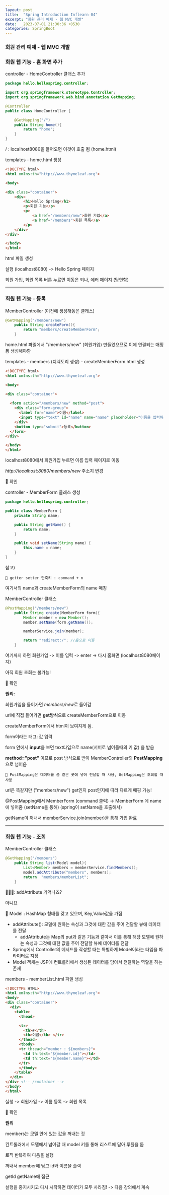 ```yaml
---
layout: post
title:  "Spring Introduction Inflearn 04"
excerpt: "회원 관리 예제 - 웹 MVC 개발"
date:   2023-07-01 21:30:36 +0530
categories: SpringBoot
---
```


### 회원 관리 예제 - 웹 MVC 개발

### 회원 웹 기능 - 홈 화면 추가

controller - HomeController 클래스 추가
```java
package hello.hellospring.controller;

import org.springframework.stereotype.Controller;
import org.springframework.web.bind.annotation.GetMapping;

@Controller
public class HomeController {

    @GetMapping("/")
    public String home(){
        return "home";
    }
}
```
/ : localhost8080을 들어오면 이것이 호출 됨 (home.html)

templates - home.html 생성
```html
<!DOCTYPE html>
<html xmlns:th="http://www.thymeleaf.org">

<body>

<div class="container">
    <div>
        <h1>Hello Spring</h1>
        <p>회원 기능</p>
        <p>
            <a href="/members/new">회원 가입</a>
            <a href="/members">회원 목록</a>
        </p>
    </div>
</div>

</body>
</html>
```
html 파일 생성

실행 (localhost8080) -> Hello Spring 페이지

회원 가입, 회원 목록 버튼 누르면 이동은 되나, 에러 페이지 (당연함)

***

### 회원 웹 기능 - 등록

MemberController (이전에 생성해놓은 클래스)

```java
@GetMapping("/members/new")
    public String createForm(){
        return "members/createMemberForm";
    }
```
home.html 파일에서 "/members/new" (회원가입) 만들었으므로 이에 연결되는 매핑 폼 생성해야함

templates - members (디렉토리 생성) - createMemberForm.html 생성

```html
<!DOCTYPE html>
<html xmlns:th="http://www.thymeleaf.org">

<body>

<div class="container">
  
  <form action="/members/new" method="post">
    <div class="form-group">
      <label for="name">이름</label>
      <input type="text" id="name" name="name" placeholder="이름을 입력하세요">
    </div>
    <button type="submit">등록</button>
  </form>
</div>

</body>
</html>
```

localhost8080에서 회원가입 누르면 이름 입력 페이지로 이동

*http://localhost:8080/members/new* 주소지 변경


📌 확인

controller - MemberForm 클래스 생성

```java
package hello.hellospring.controller;

public class MemberForm {
    private String name;

    public String getName() {
        return name;
    }

    public void setName(String name) {
        this.name = name;
    }
}
```
참고)
```
📎 getter setter 단축키 : command + n 
```

여기서의 name과 createMemberForm의 name 매칭

MemberController 클래스

```java
@PostMapping("/members/new")
    public String create(MemberForm form){
        Member member = new Member();
        member.setName(form.getName());

        memberService.join(member);

        return "redirect:/"; //홈으로 이동
    }
```

여기까지 하면 회원가입 -> 이름 입력 -> enter -> 다시 홈화면 (localhost8080페이지)

아직 회원 조회는 불가능!

📌 확인

**원리:**

회원가입을 들어가면 *members/new*로 들어감

url에 직접 들어가면 **get방식**으로 createMemberForm으로 이동

createMemberForm에서 html이 보여지게 됨.

form이라는 태그: 값 입력

form 안에서 **input**을 보면 text타입으로 name(서버로 넘어올때의 키 값) 을 받음

**method="post"** 이므로 post 방식으로 받아 MemberController의 **PostMapping**으로 넘어옴 

```
📎 PostMapping은 데이터를 폼 같은 곳에 넣어 전달할 때 사용, GetMapping은 조회할 때 사용
```
url은 똑같지만 ("members/new") get인지 post인지에 따라 다르게 매핑 가능!

@PostMapping에서 MemberForm (command 클릭) -> MemberForm 에 name에 넣어줌 (setName을 통해) (spring이 setName을 호출해서)

getName이 꺼내서 memberService.join(member)을 통해 가입 완료

***

### 회원 웹 기능 - 조회

MemberController 클래스

```java
@GetMapping("/members")
    public String list(Model model){
        List<Member> members = memberService.findMembers();
        model.addAttribute("members", members);
        return  "members/memberList";
    }
```
  

🧑🏻‍🏫: addAttribute 기억나죠?

아니요

📎 Model
: HashMap 형태를 갖고 있으며, Key,Value값을 가짐

- addAttribute(): 모델에 원하는 속성과 그것에 대한 값을 주어 전달할 뷰에 데이터를 전달
    - addAttribute는 Map의 put과 같은 기능과 같아서 이를 통해 해당 모델에 원하는 속성과 그것에 대한 값을 주어 전달할 뷰에 데이터를 전달
- Spring에서 Controller의 메서드를 작성할 때는 특별하게 Model이라는 타입을 파라미터로 지정
- Model 객체는 JSP에 컨트롤러에서 생성된 데이터를 담아서 전달하는 역할을 하는 존재


  

members - memberList.html 파일 생성

```html
<!DOCTYPE HTML>
<html xmlns:th="http://www.thymeleaf.org">
<body>
<div class="container">
  <div>
    <table>
      <thead>

      <tr>
        <th>#</th>
        <th>이름</th> </tr>
      </thead>
      <tbody>
      <tr th:each="member : ${members}">
        <td th:text="${member.id}"></td>
        <td th:text="${member.name}"></td>
      </tr>
      </tbody>
    </table>
  </div>
</div> <!-- /container -->
</body>
</html>
```

실행 -> 회원가입 -> 이름 등록 -> 회원 목록 

📌 확인


**원리**

members는 모델 안에 있는 값을 꺼내는 것

컨트롤러에서 모델에서 넘어갈 때 model 키를 통해 리스트에 담아 루플을 돔

로직 반복하여 다음을 실행

꺼내서 member에 담고 id와 이름을 출력

getId getName에 접근

실행을 중지시키고 다시 시작하면 데이터가 모두 사라짐!
-> 다음 강의에서 계속